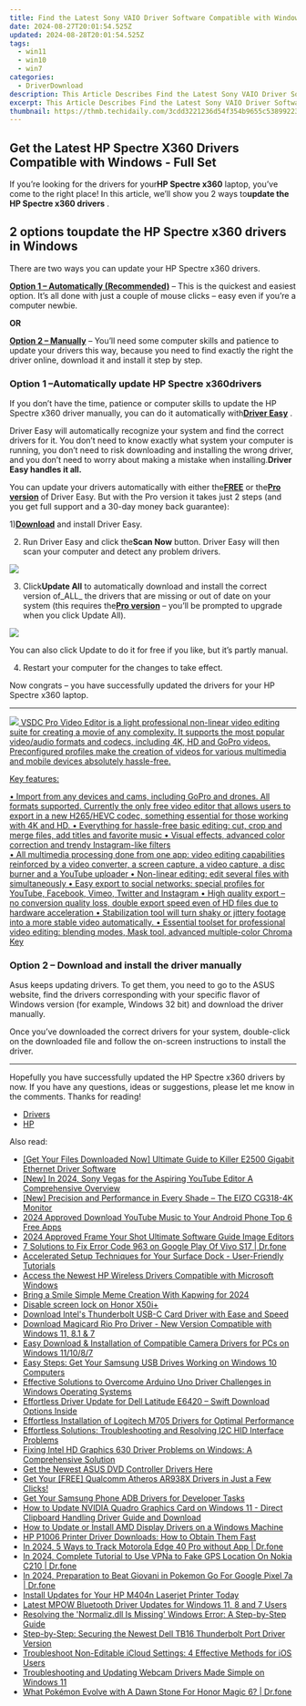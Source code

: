 ```yaml
---
title: Find the Latest Sony VAIO Driver Software Compatible with Windows
date: 2024-08-27T20:01:54.525Z
updated: 2024-08-28T20:01:54.525Z
tags:
  - win11
  - win10
  - win7
categories:
  - DriverDownload
description: This Article Describes Find the Latest Sony VAIO Driver Software Compatible with Windows
excerpt: This Article Describes Find the Latest Sony VAIO Driver Software Compatible with Windows
thumbnail: https://thmb.techidaily.com/3cdd3221236d54f354b9655c53899223c63a3525ea895a2e29db68bcb7da9bba.jpg
---
```


## Get the Latest HP Spectre X360 Drivers Compatible with Windows - Full Set

If you’re looking for the drivers for your**HP Spectre x360** laptop, you’ve come to the right place! In this article, we’ll show you 2 ways to**update the HP Spectre x360 drivers** .

## 2 options to**update the HP Spectre x360 drivers** in Windows

There are two ways you can update your HP Spectre x360 drivers.

[**Option 1 – Automatically (Recommended)**](https://www.drivereasy.com/knowledge/download-hp-spectre-x360-drivers-for-windows/#O1) – This is the quickest and easiest option. It’s all done with just a couple of mouse clicks – easy even if you’re a computer newbie.

**OR**

[**Option 2 – Manually**](https://tools.techidaily.com/drivereasy/download/) – You’ll need some computer skills and patience to update your drivers this way, because you need to find exactly the right the driver online, download it and install it step by step.

### Option 1 –**Automatically update** HP Spectre x360**drivers**

 If you don’t have the time, patience or computer skills to update the HP Spectre x360 driver manually, you can do it automatically with[**Driver Easy**](https://tools.techidaily.com/drivereasy/download/) .

 Driver Easy will automatically recognize your system and find the correct drivers for it. You don’t need to know exactly what system your computer is running, you don’t need to risk downloading and installing the wrong driver, and you don’t need to worry about making a mistake when installing.**Driver Easy handles it all.**

 You can update your drivers automatically with either the[**FREE**](https://tools.techidaily.com/drivereasy/download/) or the[**Pro version**](https://tools.techidaily.com/drivereasy/download/) of Driver Easy. But with the Pro version it takes just 2 steps (and you get full support and a 30-day money back guarantee):

 1)[**Download**](https://tools.techidaily.com/drivereasy/download/) and install Driver Easy.

 2) Run Driver Easy and click the**Scan Now** button. Driver Easy will then scan your computer and detect any problem drivers.

![](https://images.drivereasy.com/wp-content/uploads/2019/08/image-164.png)

 3) Click**Update All** to automatically download and install the correct version of_ALL_ the drivers that are missing or out of date on your system (this requires the[**Pro version**](https://tools.techidaily.com/drivereasy/download/) – you’ll be prompted to upgrade when you click Update All).

![](https://images.drivereasy.com/wp-content/uploads/2019/08/image-165.png)

 You can also click Update to do it for free if you like, but it’s partly manual.

4) Restart your computer for the changes to take effect.

 Now congrats – you have successfully updated the drivers for your HP Spectre x360 laptop.

---

<!-- affiliate ads begin -->
<a href="https://secure.2checkout.com/order/checkout.php?PRODS=4693127&QTY=1&AFFILIATE=108875&CART=1"><img src="https://www.videosoftdev.com/images/video_editor/screenshots/1.jpg" border="0">
VSDC Pro Video Editor is a light professional non-linear video editing suite for creating a movie of any complexity. It supports the most popular video/audio formats and codecs, including 4K, HD and GoPro videos. Preconfigured profiles make the creation of videos for various multimedia and mobile devices absolutely hassle-free.

Key features:

•	Import from any devices and cams, including GoPro and drones. All formats supported. Сurrently the only free video editor that allows users to export in a new H265/HEVC codec, something essential for those working with 4K and HD.
•	Everything for hassle-free basic editing: cut, crop and merge files, add titles and favorite music
•	Visual effects, advanced color correction and trendy Instagram-like filters   
•	All multimedia processing done from one app: video editing capabilities reinforced by  a video converter, a screen capture, a video capture, a disc burner and a YouTube uploader
•	Non-linear editing: edit several files with simultaneously 
•	Easy export to social networks: special profiles for YouTube, Facebook, Vimeo, Twitter and Instagram
•	High quality export – no conversion quality loss, double export speed even of HD files due to hardware acceleration
•	Stabilization tool will turn shaky or jittery footage into a more stable video automatically. 
•	Essential toolset for professional video editing: blending modes, Mask tool, advanced multiple-color Chroma Key  
</a>
<!-- affiliate ads end -->
### Option 2 – Download and install the driver manually

 Asus keeps updating drivers. To get them, you need to go to the ASUS website, find the drivers corresponding with your specific flavor of Windows version (for example, Windows 32 bit) and download the driver manually.

 Once you’ve downloaded the correct drivers for your system, double-click on the downloaded file and follow the on-screen instructions to install the driver.

---

 Hopefully you have successfully updated the HP Spectre x360 drivers by now. If you have any questions, ideas or suggestions, please let me know in the comments. Thanks for reading!

* [Drivers](https://tools.techidaily.com/drivereasy/download/)
* [HP](https://tools.techidaily.com/drivereasy/download/)

<ins class="adsbygoogle"
     style="display:block"
     data-ad-format="autorelaxed"
     data-ad-client="ca-pub-7571918770474297"
     data-ad-slot="1223367746"></ins>



<ins class="adsbygoogle"
     style="display:block"
     data-ad-client="ca-pub-7571918770474297"
     data-ad-slot="8358498916"
     data-ad-format="auto"
     data-full-width-responsive="true"></ins>

<span class="atpl-alsoreadstyle">Also read:</span>
<div><ul>
<li><a href="https://win-amazing.techidaily.com/get-your-files-downloaded-now-ultimate-guide-to-killer-e2500-gigabit-ethernet-driver-software/"><u>[Get Your Files Downloaded Now] Ultimate Guide to Killer E2500 Gigabit Ethernet Driver Software</u></a></li>
<li><a href="https://youtube-tips.techidaily.com/n-2024-sony-vegas-for-the-aspiring-youtube-editor-a-comprehensive-overview/"><u>[New] In 2024, Sony Vegas for the Aspiring YouTube Editor  A Comprehensive Overview</u></a></li>
<li><a href="https://extra-approaches.techidaily.com/new-precision-and-performance-in-every-shade-the-eizo-cg318-4k-monitor/"><u>[New] Precision and Performance in Every Shade – The EIZO CG318-4K Monitor</u></a></li>
<li><a href="https://youtube-docs.techidaily.com/approved-download-youtube-music-to-your-android-phone-top-6-free-apps/"><u>2024 Approved  Download YouTube Music to Your Android Phone  Top 6 Free Apps</u></a></li>
<li><a href="https://fox-glue.techidaily.com/2024-approved-frame-your-shot-ultimate-software-guide-image-editors/"><u>2024 Approved  Frame Your Shot  Ultimate Software Guide Image Editors</u></a></li>
<li><a href="https://howto.techidaily.com/7-solutions-to-fix-error-code-963-on-google-play-of-vivo-s17-drfone-by-drfone-fix-android-problems-fix-android-problems/"><u>7 Solutions to Fix Error Code 963 on Google Play Of Vivo S17 | Dr.fone</u></a></li>
<li><a href="https://win-amazing.techidaily.com/accelerated-setup-techniques-for-your-surface-dock-user-friendly-tutorials/"><u>Accelerated Setup Techniques for Your Surface Dock - User-Friendly Tutorials</u></a></li>
<li><a href="https://win-amazing.techidaily.com/access-the-newest-hp-wireless-drivers-compatible-with-microsoft-windows/"><u>Access the Newest HP Wireless Drivers Compatible with Microsoft Windows</u></a></li>
<li><a href="https://fox-links.techidaily.com/bring-a-smile-simple-meme-creation-with-kapwing-for-2024/"><u>Bring a Smile  Simple Meme Creation With Kapwing for 2024</u></a></li>
<li><a href="https://phone-solutions.techidaily.com/disable-screen-lock-on-honor-x50iplus-by-drfone-android-unlock-android-unlock/"><u>Disable screen lock on Honor X50i+</u></a></li>
<li><a href="https://win-amazing.techidaily.com/download-intels-thunderbolt-usb-c-card-driver-with-ease-and-speed/"><u>Download Intel's Thunderbolt USB-C Card Driver with Ease and Speed</u></a></li>
<li><a href="https://win-amazing.techidaily.com/download-magicard-rio-pro-driver-new-version-compatible-with-windows-11-81-and-7/"><u>Download Magicard Rio Pro Driver - New Version Compatible with Windows 11, 8.1 & 7</u></a></li>
<li><a href="https://win-amazing.techidaily.com/easy-download-and-installation-of-compatible-camera-drivers-for-pcs-on-windows-111087/"><u>Easy Download & Installation of Compatible Camera Drivers for PCs on Windows 11/10/8/7</u></a></li>
<li><a href="https://win-amazing.techidaily.com/easy-steps-get-your-samsung-usb-drives-working-on-windows-10-computers/"><u>Easy Steps: Get Your Samsung USB Drives Working on Windows 10 Computers</u></a></li>
<li><a href="https://win-amazing.techidaily.com/effective-solutions-to-overcome-arduino-uno-driver-challenges-in-windows-operating-systems/"><u>Effective Solutions to Overcome Arduino Uno Driver Challenges in Windows Operating Systems</u></a></li>
<li><a href="https://win-amazing.techidaily.com/effortless-driver-update-for-dell-latitude-e6420-swift-download-options-inside/"><u>Effortless Driver Update for Dell Latitude E6420 – Swift Download Options Inside</u></a></li>
<li><a href="https://win-amazing.techidaily.com/effortless-installation-of-logitech-m705-drivers-for-optimal-performance/"><u>Effortless Installation of Logitech M705 Drivers for Optimal Performance</u></a></li>
<li><a href="https://win-amazing.techidaily.com/effortless-solutions-troubleshooting-and-resolving-i2c-hid-interface-problems/"><u>Effortless Solutions: Troubleshooting and Resolving I2C HID Interface Problems</u></a></li>
<li><a href="https://win-amazing.techidaily.com/fixing-intel-hd-graphics-630-driver-problems-on-windows-a-comprehensive-solution/"><u>Fixing Intel HD Graphics 630 Driver Problems on Windows: A Comprehensive Solution</u></a></li>
<li><a href="https://win-amazing.techidaily.com/1722978508114-get-the-newest-asus-dvd-controller-drivers-here/"><u>Get the Newest ASUS DVD Controller Drivers Here</u></a></li>
<li><a href="https://win-amazing.techidaily.com/get-your-free-qualcomm-atheros-ar938x-drivers-in-just-a-few-clicks/"><u>Get Your [FREE] Qualcomm Atheros AR938X Drivers in Just a Few Clicks!</u></a></li>
<li><a href="https://win-amazing.techidaily.com/get-your-samsung-phone-adb-drivers-for-developer-tasks/"><u>Get Your Samsung Phone ADB Drivers for Developer Tasks</u></a></li>
<li><a href="https://win-amazing.techidaily.com/how-to-update-nvidia-quadro-graphics-card-on-windows-11-direct-clipboard-handling-driver-guide-and-download/"><u>How to Update NVIDIA Quadro Graphics Card on Windows 11 - Direct Clipboard Handling Driver Guide and Download</u></a></li>
<li><a href="https://win-amazing.techidaily.com/how-to-update-or-install-amd-display-drivers-on-a-windows-machine/"><u>How to Update or Install AMD Display Drivers on a Windows Machine</u></a></li>
<li><a href="https://win-amazing.techidaily.com/hp-p1006-printer-driver-downloads-how-to-obtain-them-fast/"><u>HP P1006 Printer Driver Downloads: How to Obtain Them Fast</u></a></li>
<li><a href="https://android-location-track.techidaily.com/in-2024-5-ways-to-track-motorola-edge-40-pro-without-app-drfone-by-drfone-virtual-android/"><u>In 2024, 5 Ways to Track Motorola Edge 40 Pro without App | Dr.fone</u></a></li>
<li><a href="https://review-topics.techidaily.com/in-2024-complete-tutorial-to-use-vpna-to-fake-gps-location-on-nokia-c210-drfone-by-drfone-virtual-android/"><u>In 2024, Complete Tutorial to Use VPNa to Fake GPS Location On Nokia C210 | Dr.fone</u></a></li>
<li><a href="https://pokemon-go-android.techidaily.com/in-2024-preparation-to-beat-giovani-in-pokemon-go-for-google-pixel-7a-drfone-by-drfone-virtual-android/"><u>In 2024, Preparation to Beat Giovani in Pokemon Go For Google Pixel 7a | Dr.fone</u></a></li>
<li><a href="https://win-amazing.techidaily.com/install-updates-for-your-hp-m404n-laserjet-printer-today/"><u>Install Updates for Your HP M404n Laserjet Printer Today</u></a></li>
<li><a href="https://win-amazing.techidaily.com/latest-mpow-bluetooth-driver-updates-for-windows-11-8-and-7-users/"><u>Latest MPOW Bluetooth Driver Updates for Windows 11, 8 and 7 Users</u></a></li>
<li><a href="https://tech-recovery.techidaily.com/resolving-the-normalizdll-is-missing-windows-error-a-step-by-step-guide/"><u>Resolving the 'Normaliz.dll Is Missing' Windows Error: A Step-by-Step Guide</u></a></li>
<li><a href="https://win-amazing.techidaily.com/step-by-step-securing-the-newest-dell-tb16-thunderbolt-port-driver-version/"><u>Step-by-Step: Securing the Newest Dell TB16 Thunderbolt Port Driver Version</u></a></li>
<li><a href="https://fox-that.techidaily.com/troubleshoot-non-editable-icloud-settings-4-effective-methods-for-ios-users/"><u>Troubleshoot Non-Editable iCloud Settings: 4 Effective Methods for iOS Users</u></a></li>
<li><a href="https://win-amazing.techidaily.com/troubleshooting-and-updating-webcam-drivers-made-simple-on-windows-11/"><u>Troubleshooting and Updating Webcam Drivers Made Simple on Windows 11</u></a></li>
<li><a href="https://pokemon-go-android.techidaily.com/what-pokemon-evolve-with-a-dawn-stone-for-honor-magic-6-drfone-by-drfone-virtual-android/"><u>What Pokémon Evolve with A Dawn Stone For Honor Magic 6? | Dr.fone</u></a></li>
</ul></div>
